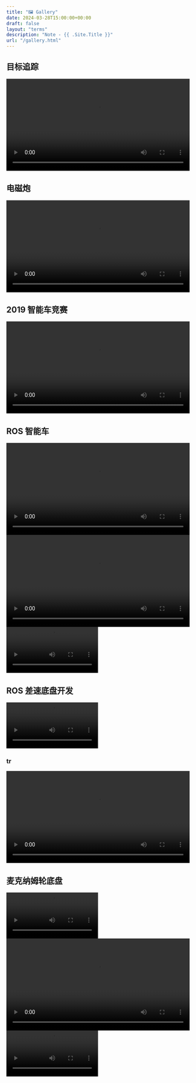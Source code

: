 ```yaml
---
title: "🖼️ Gallery"
date: 2024-03-28T15:00:00+00:00
draft: false
layout: "terms"
description: "Note - {{ .Site.Title }}"
url: "/gallery.html"
---
```


## 目标追踪

<video controls width="480">
  <source src="./blog/videos/laser-track-4.mp4" type="video/mp4">
</video>

## 电磁炮

<video controls width="480">
  <source src="./blog/videos/curved-fire-gun-1.mp4" type="video/mp4">
</video>

## 2019 智能车竞赛

<video controls width="480">
  <source src="./blog/videos/2019-nxp-car.mp4" type="video/mp4">
</video>

## ROS 智能车

<video controls width="480">
  <source src="./blog/videos/ackerman-2.mp4" type="video/mp4">
</video>

<video controls width="480">
  <source src="./blog/videos/ackerman-3.mp4" type="video/mp4">
</video>

<video controls width="240">
  <source src="./blog/videos/ackerman-1.mp4" type="video/mp4">
</video>


## ROS 差速底盘开发

<video controls width="240">
  <source src="./blog/videos/ros-chassis-1.mp4" type="video/mp4">
</video>

### tr

<video controls width="480">
  <source src="./blog/videos/ros-chassis-2.mp4" type="video/mp4">
</video>

## 麦克纳姆轮底盘

<video controls width="240">
  <source src="./blog/videos/mecanum-chassis-1.mp4" type="video/mp4">
</video>

<video controls width="480">
  <source src="./blog/videos/mecanum-chassis-2.mp4" type="video/mp4">
</video>

<video controls width="240">
  <source src="./blog/videos/mecanum-chassis-3.mp4" type="video/mp4">
</video>

